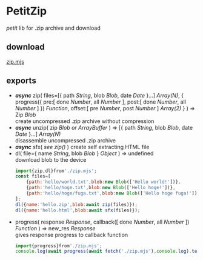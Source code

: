 # PetitZip
*petit* lib for .zip archive and download

## download
[zip.mjs](../zip.mjs)

## exports
- ***async*** zip( files=[{ path *String*, blob *Blob*, date *Date* }...] *Array(N)*, { progress({ pre:[ done *Number*, all *Number* ], post:[ done *Number*, all *Number* ] }) *Function*, offset:[ pre *Number*, post *Number* ] *Array(2)* } ) => Zip *Blob*  
	create uncompressed .zip archive without compression
- ***async*** unzip( zip *Blob or ArrayBuffer* ) => [{ path *String*, blob *Blob*, date *Date* }...] *Array(N)*  
	disassemble uncompressed .zip archive
- ***async*** sfx( *see zip()* )
	create self extracting HTML file
- dl( file={ name *String*, blob *Blob* } *Object* ) => undefined  
	download blob to the device
	```js
	import{zip,dl}from'./zip.mjs';
	const files=[
		{path:'hello/world.txt',blob:new Blob(['Hello world!'])},
		{path:'hello/hoge.txt',blob:new Blob(['Hello hoge!'])},
		{path:'hello/hoge/fuga.txt',blob:new Blob(['Hello hoge fuga!'])}
	];
	dl({name:'hello.zip',blob:await zip(files)});
	dl({name:'hello.html',blob:await sfx(files)});
	```
- progress( response *Response*, callback([ done *Number*, all *Number* ]) *Function* ) => new_res *Response*  
	gives response progress to callback function
	```js
	import{progress}from'./zip.mjs';
	console.log(await progress(await fetch('./zip.mjs'),console.log).text());
	```

